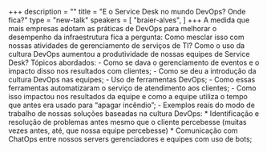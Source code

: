 +++
description = ""
title = "E o Service Desk no mundo DevOps? Onde fica?"
type = "new-talk"
speakers = [
        "braier-alves",
]
+++
A medida que mais empresas adotam as práticas de DevOps para melhorar o desempenho da infraestrutura fica a pergunta: Como mesclar isso com nossas atividades de gerenciamento de serviços de TI? Como o uso da cultura DevOps aumentou a produtividade de nossas equipes de Service Desk? Tópicos abordados: - Como se dava o gerenciamento de eventos e o impacto disso nos resultados com clientes; - Como se deu a introdução da cultura DevOps nas equipes; - Uso de ferramentas DevOps; - Como essas ferramentas automatizaram o serviço de atendimento aos clientes; - Como isso impactou nos resultados da equipe e como a equipe utiliza o tempo que antes era usado para “apagar incêndio”; - Exemplos reais do modo de trabalho de nossas soluções baseadas na cultura DevOps: * Identificação e resolução de problemas antes mesmo que o cliente percebesse (muitas vezes antes, até, que nossa equipe percebesse) * Comunicação com ChatOps entre nossos servers gerenciadores e equipes com uso de bots;